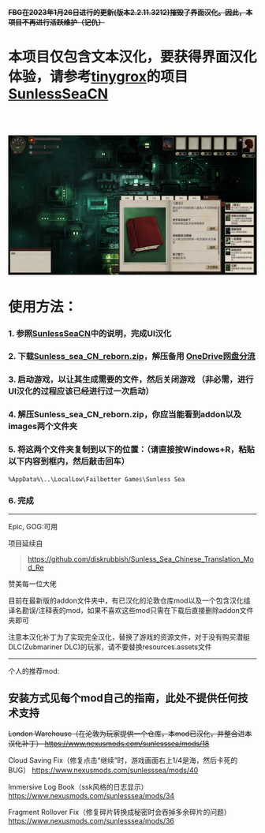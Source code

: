 ~~**FBG在2023年1月26日进行的更新(版本2.2.11.3212)摧毁了界面汉化。因此，本项目不再进行活跃维护（记仇）**~~
# **本项目仅包含文本汉化，要获得界面汉化体验，请参考[tinygrox](https://github.com/tinygrox)的项目[SunlessSeaCN](https://github.com/tinygrox/SunlessSeaCN)**
<br />
<br />

![image](https://raw.githubusercontent.com/InstantComet/images/main/img/20221201030329_1.jpg)

# 使用方法：

### 1. 参照[SunlessSeaCN](https://github.com/tinygrox/SunlessSeaCN)中的说明，完成UI汉化

### 2. 下载[Sunless_sea_CN_reborn.zip](https://github.com/InstantComet/SunlessSea/releases/download/24.12.10/Sunless_sea_CN_reborn.zip)，解压备用  [OneDrive网盘分流](https://42witch-my.sharepoint.com/:u:/g/personal/comet_42witch_onmicrosoft_com/EVtgS1os_iNPsQ6v-bYMIBYBI2wSq-DDi8jv89iK3L9sSA?e=0UWN8F)

### 3. 启动游戏，以让其生成需要的文件，然后关闭游戏 （非必需，进行UI汉化的过程应该已经进行过一次启动）

### 4. 解压Sunless_sea_CN_reborn.zip，你应当能看到addon以及images两个文件夹

### 5. 将这两个文件夹复制到以下的位置：（请直接按Windows+R，粘贴以下内容到框内，然后敲击回车）
```
%AppData%\..\LocalLow\Failbetter Games\Sunless Sea
```

### 6. 完成
***

Epic, GOG:可用

项目延续自

>https://github.com/diskrubbish/Sunless_Sea_Chinese_Translation_Mod_Re

赞美每一位大佬

目前在最新版的addon文件夹中，有已汉化的沦敦仓库mod以及一个包含汉化组译名勘误/注释表的mod，如果不喜欢这些mod只需在下载后直接删除addon文件夹即可

注意本汉化补丁为了实现完全汉化，替换了游戏的资源文件，对于没有购买潜艇DLC(Zubmariner DLC)的玩家，请不要替换resources.assets文件

***
个人的推荐mod:


## 安装方式见每个mod自己的指南，此处不提供任何技术支持

~~London Warehouse（在沦敦为玩家提供一个仓库，本mod已汉化，并整合进本汉化补丁）
https://www.nexusmods.com/sunlesssea/mods/18~~

Cloud Saving Fix（修复点击“继续”时，游戏画面右上1/4是海，然后卡死的BUG）
https://www.nexusmods.com/sunlesssea/mods/40

Immersive Log Book（ssk风格的日志显示）
https://www.nexusmods.com/sunlesssea/mods/34

Fragment Rollover Fix（修复碎片转换成秘密时会吞掉多余碎片的问题）
https://www.nexusmods.com/sunlesssea/mods/36
